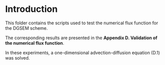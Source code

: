 # Introduction
This folder contains the scripts used to test the numerical flux function for the DGSEM scheme.

The corresponding results are presented in the **Appendix D. Validation of the numerical flux function**. 

In these experiments, a one-dimensional advection-diffusion equation (D.1) was solved.
